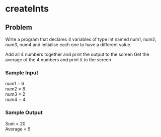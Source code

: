 # createInts

## Problem

Write a program that declares 4 variables of type int named num1, num2, num3, num4 and initialise each one to have a different value.

Add all 4 numbers together and print the output to the screen
Get the average of the 4 numbers and print it to the screen 

### Sample Input

num1 = 6 <br>
num2 = 8 <br>
num3 = 2 <br>
num4 = 4 <br>

### Sample Output

Sum = 20 <br>
Average = 5 <br>
